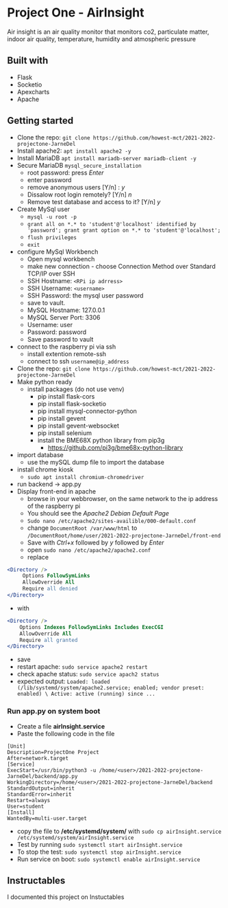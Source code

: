 # Project One - AirInsight

Air insight is an air quality monitor that monitors co2, particulate matter, indoor air quality, temperature, humidity and atmospheric pressure

## Built with

- Flask
- Socketio
- Apexcharts
- Apache

## Getting started

- Clone the repo: `git clone https://github.com/howest-mct/2021-2022-projectone-JarneDel`
- Install apache2: `apt install apache2 -y`
- Install MariaDB `apt install mariadb-server mariadb-client -y`
- Secure MariaDB `mysql_secure_installation `
  - root password: press _Enter_
  - enter password
  - remove anonymous users [Y/n] : _y_
  - Dissalow root login remotely? [Y/n] _n_
  - Remove test database and access to it? [Y/n] _y_
- Create MySql user
  - `mysql -u root -p`
  - `grant all on *.* to 'student'@'localhost' identified by 'password'; grant grant option on *.* to 'student'@'localhost';`
  - `flush privileges`
  - `exit`
- configure MySql Workbench
  - Open mysql workbench
  - make new connection - choose Connection Method over Standard TCP/IP over SSH
  - SSH Hostname: `<RPi ip adrress>`
  - SSH Username: `<username>`
  - SSH Password: the mysql user password
  - save to vault.
  - MySQL Hostname: 127.0.0.1
  - MySQL Server Port: 3306
  - Username: user
  - Password: password
  - Save password to vault
- connect to the raspberry pi via ssh
  - install extention remote-ssh
  - connect to ssh `username@ip_address`
- Clone the repo: `git clone https://github.com/howest-mct/2021-2022-projectone-JarneDel`
- Make python ready
  - install packages (do not use venv)
    - pip install flask-cors
    - pip install flask-socketio
    - pip install mysql-connector-python
    - pip install gevent
    - pip install gevent-websocket
    - pip install selenium
    - install the BME68X python library from pip3g
      - https://github.com/pi3g/bme68x-python-library
- import database
  - use the mySQL dump file to import the database
- install chrome kiosk
  - `sudo apt install chromium-chromedriver`
- run backend -> app.py
- Display front-end in apache
  - browse in your webbrowser, on the same network to the ip address of the raspberry pi
  - You should see the _Apache2 Debian Default Page_
  - `Sudo nano /etc/apache2/sites-availible/000-default.conf`
  - change `DocumentRoot /var/www/html` to `/DocumentRoot/home/user/2021-2022-projectone-JarneDel/front-end`
  - Save with _Ctrl+x_ followed by _y_ followed by _Enter_
  - open `sudo nano /etc/apache2/apache2.conf`
  - replace

```apache
<Directory />
     Options FollowSymLinks
     AllowOverride All
     Require all denied
</Directory>
```

- with

```apache
<Directory />
    Options Indexes FollowSymLinks Includes ExecCGI
    AllowOverride All
    Require all granted
</Directory>
```

- save
- restart apache: `sudo service apache2 restart`
- check apache status: `sudo service apach2 status`
- expected output: `Loaded: loaded (/lib/systemd/system/apache2.service; enabled; vendor preset: enabled) \ Active: active (running) since ...`

### Run app.py on system boot

- Create a file **airInsight.service**
- Paste the following code in the file

```service
[Unit]
Description=ProjectOne Project
After=network.target
[Service]
ExecStart=/usr/bin/python3 -u /home/<user>/2021-2022-projectone-JarneDel/backend/app.py
WorkingDirectory=/home/<user>/2021-2022-projectone-JarneDel/backend
StandardOutput=inherit
StandardError=inherit
Restart=always
User=student
[Install]
WantedBy=multi-user.target
```

- copy the file to **/etc/systemd/system/** with `sudo cp airInsight.service /etc/systemd/system/airInsight.service`
- Test by running `sudo systemctl start airInsight.service`
- To stop the test: `sudo systemctl stop airInsight.service`
- Run service on boot: `sudo systemctl enable airInsight.service`

## Instructables

I documented this project on Instuctables

